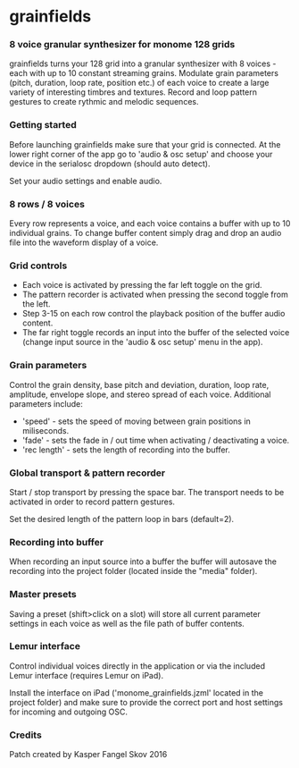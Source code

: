 # grainfields
### 8 voice granular synthesizer for monome 128 grids

grainfields turns your 128 grid into a granular synthesizer with 8 voices - each with up to 10 constant streaming grains. Modulate grain parameters (pitch, duration, loop rate, position etc.) of each voice to create a large variety of interesting timbres and textures. Record and loop pattern gestures to create rythmic and melodic sequences.

### Getting started

Before launching grainfields make sure that your grid is connected. At the lower right corner of the app go to 'audio & osc setup' and choose your device in the serialosc dropdown (should auto detect).

Set your audio settings and enable audio.

### 8 rows / 8 voices

Every row represents a voice, and each voice contains a buffer with up to 10 individual grains. To change buffer content simply drag and drop an audio file into the waveform display of a voice.

### Grid controls

- Each voice is activated by pressing the far left toggle on the grid.
- The pattern recorder is activated when pressing the second toggle from the left.
- Step 3-15 on each row control the playback position of the buffer audio content.
- The far right toggle records an input into the buffer of the selected voice (change input source in the 'audio & osc setup' menu in the app).

### Grain parameters

Control the grain density, base pitch and deviation, duration, loop rate, amplitude, envelope slope, and stereo spread of each voice. Additional parameters include:

- 'speed' - sets the speed of moving between grain positions in miliseconds.
- 'fade' - sets the fade in / out time when activating / deactivating a voice.
- 'rec length' - sets the length of recording into the buffer.

### Global transport & pattern recorder

Start / stop transport by pressing the space bar. The transport needs to be activated in order to record pattern gestures.

Set the desired length of the pattern loop in bars (default=2).

### Recording into buffer

When recording an input source into a buffer the buffer will autosave the recording into the project folder (located inside the "media" folder).

### Master presets

Saving a preset (shift>click on a slot) will store all current parameter settings in each voice as well as the file path of buffer contents.

### Lemur interface 

Control individual voices directly in the application or via the included Lemur interface (requires Lemur on iPad).

Install the interface on iPad ('monome_grainfields.jzml' located in the project folder) and make sure to provide the correct port and host settings for incoming and outgoing OSC.

### Credits
Patch created by Kasper Fangel Skov 2016
